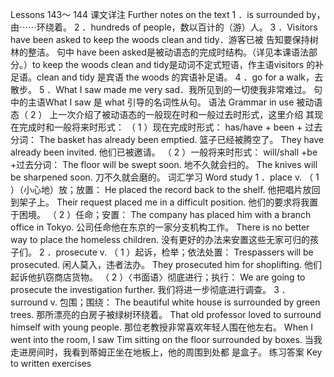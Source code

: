 Lessons 143～ 144 
课文详注 Further notes on the text 
1 ．is surrounded by，由⋯⋯环绕着。 
2 ．hundreds of people，数以百计的（游）人。 
3 ．Visitors have been asked to keep the woods clean and tidy．游客已被 
告知要保持树林的整洁。 
句中 have been asked是被动语态的完成时结构。（详见本课语法部 
分。）to keep the woods clean and tidy是动词不定式短语，作主语visitors 
的补足语。clean and tidy 是宾语 the woods 的宾语补足语。 
4 ．go for a walk，去散步。 
5 ．What I saw made me very sad．我所见到的一切使我非常难过。 
句中的主语What I saw 是 what 引导的名词性从句。 
语法 Grammar in use 
被动语态（ 2 ） 
上一次介绍了被动语态的一般现在时和一般过去时形式，这里介绍 
其现在完成时和一般将来时形式： 
（ 1 ）现在完成时形式： has/have + been + 过去分词： 
The basket has already been emptied. 
篮子已经被腾空了。 
They have already been invited. 
他们已被邀请。 
（ 2 ）一般将来时形式： will/shall +be +过去分词： 
The floor will be swept soon. 
地不久就会扫的。 
The knives will be sharpened soon. 
刀不久就会磨的。 
词汇学习 Word study 
1 ．place v. 
（ 1 ）（小心地）放；放置： 
He placed the record back to the shelf. 
他把唱片放回到架子上。 
Their request placed me in a difficult position. 
他们的要求将我置于困境。 
（ 2 ）任命；安置： 
The company has placed him with a branch office in Tokyo. 
公司任命他在东京的一家分支机构工作。 
There is no better way to place the homeless children. 
没有更好的办法来安置这些无家可归的孩子们。 
2 ．prosecute v. 
（ 1 ）起诉，检举；依法处置： 
Trespassers will be prosecuted. 
闲人莫入，违者法办。 
They prosecuted him for shoplifting. 
他们起诉他扒窃商店货物。 
（ 2 ）〈书面语〉彻底进行；执行： 
We are going to prosecute the investigation further. 
我们将进一步彻底进行调查。 
3 ．surround v. 
包围；围绕： 
The beautiful white house is surrounded by green trees. 
那所漂亮的白房子被绿树环绕着。 
That old professor loved to surround himself with young people. 
那位老教授非常喜欢年轻人围在他左右。 
When I went into the room, I saw Tim sitting on the floor surrounded by 
boxes. 
当我走进房间时，我看到蒂姆正坐在地板上，他的周围到处都 
是盒子。 
练习答案 Key to written exercises 